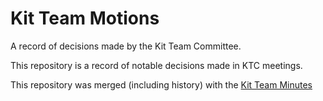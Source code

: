 # Kit Team Motions

A record of decisions made by the Kit Team Committee.

This repository is a record of notable decisions made in KTC meetings. 

This repository was merged (including history) with the [Kit Team Minutes](https://github.com/srobo/kit-team-minutes)
